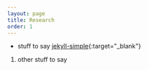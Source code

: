 ```yaml
---
layout: page
title: Research
order: 1
---
```


- stuff to say [jekyll-simple](https://github.com/wild-flame/jekyll-simple){:target="_blank"}

1) other stuff to say
